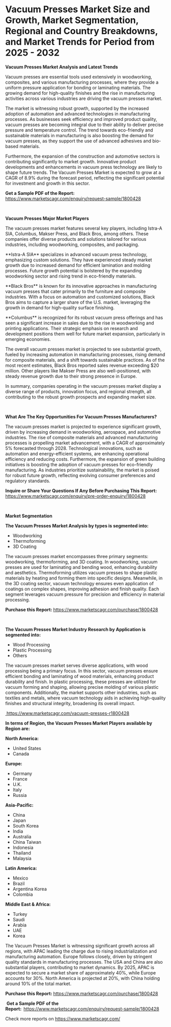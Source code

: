 <p><h1>Vacuum Presses Market Size and Growth, Market Segmentation, Regional and Country Breakdowns, and Market Trends for Period from 2025 -  2032</h1></p><p><strong>Vacuum Presses Market Analysis and Latest Trends</strong></p>
<p><p>Vacuum presses are essential tools used extensively in woodworking, composites, and various manufacturing processes, where they provide a uniform pressure application for bonding or laminating materials. The growing demand for high-quality finishes and the rise in manufacturing activities across various industries are driving the vacuum presses market. </p><p>The market is witnessing robust growth, supported by the increased adoption of automation and advanced technologies in manufacturing processes. As businesses seek efficiency and improved product quality, vacuum presses are becoming integral due to their ability to deliver precise pressure and temperature control. The trend towards eco-friendly and sustainable materials in manufacturing is also boosting the demand for vacuum presses, as they support the use of advanced adhesives and bio-based materials.</p><p>Furthermore, the expansion of the construction and automotive sectors is contributing significantly to market growth. Innovative product developments and enhancements in vacuum press technology are likely to shape future trends. The Vacuum Presses Market is expected to grow at a CAGR of 8.9% during the forecast period, reflecting the significant potential for investment and growth in this sector.</p></p>
<p><strong>Get a Sample PDF of the Report:&nbsp;</strong> <a href="https://www.marketscagr.com/enquiry/request-sample/1800428?utm_campaign=3529&utm_medium=2&utm_source=Github&utm_content=ia&utm_term=10042025&utm_id=vacuum-presses">https://www.marketscagr.com/enquiry/request-sample/1800428</a></p>
<p>&nbsp;</p>
<p><strong>Vacuum Presses Major Market Players</strong></p>
<p><p>The vacuum presses market features several key players, including Istra-A SIA, Columbus, Makser Press, and Black Bros, among others. These companies offer diverse products and solutions tailored for various industries, including woodworking, composites, and packaging.</p><p>**Istra-A SIA** specializes in advanced vacuum press technology, emphasizing custom solutions. They have experienced steady market growth due to increased demand for efficient lamination and molding processes. Future growth potential is bolstered by the expanding woodworking sector and rising trend in eco-friendly materials.</p><p>**Black Bros** is known for its innovative approaches in manufacturing vacuum presses that cater primarily to the furniture and composite industries. With a focus on automation and customized solutions, Black Bros aims to capture a larger share of the U.S. market, leveraging the growth in demand for high-quality surface finishing.</p><p>**Columbus** is recognized for its robust vacuum press offerings and has seen a significant increase in sales due to the rise in woodworking and printing applications. Their strategic emphasis on research and development positions them well for future market expansion, particularly in emerging economies.</p><p>The overall vacuum presses market is projected to see substantial growth, fueled by increasing automation in manufacturing processes, rising demand for composite materials, and a shift towards sustainable practices. As of the most recent estimates, Black Bros reported sales revenue exceeding $20 million. Other players like Makser Press are also well-positioned, with steady revenue growth due to their strong presence in Europe.</p><p>In summary, companies operating in the vacuum presses market display a diverse range of products, innovation focus, and regional strength, all contributing to the robust growth prospects and expanding market size.</p></p>
<p>&nbsp;</p>
<p><strong>What Are The Key Opportunities For Vacuum Presses Manufacturers?</strong></p>
<p><p>The vacuum presses market is projected to experience significant growth, driven by increasing demand in woodworking, aerospace, and automotive industries. The rise of composite materials and advanced manufacturing processes is propelling market advancement, with a CAGR of approximately 5% forecasted through 2028. Technological innovations, such as automation and energy-efficient systems, are enhancing operational efficiency and reducing costs. Furthermore, the expansion of green building initiatives is boosting the adoption of vacuum presses for eco-friendly manufacturing. As industries prioritize sustainability, the market is poised for robust future growth, reflecting evolving consumer preferences and regulatory standards.</p></p>
<p><strong>Inquire or Share Your Questions If Any Before Purchasing This Report:</strong> <a href="https://www.marketscagr.com/enquiry/pre-order-enquiry/1800428?utm_campaign=3529&utm_medium=2&utm_source=Github&utm_content=ia&utm_term=10042025&utm_id=vacuum-presses">https://www.marketscagr.com/enquiry/pre-order-enquiry/1800428</a></p>
<p>&nbsp;</p>
<p><strong>Market Segmentation</strong></p>
<p><strong>The Vacuum Presses Market Analysis by types is segmented into:</strong></p>
<p><ul><li>Woodworking</li><li>Thermoforming</li><li>3D Coating</li></ul></p>
<p><p>The vacuum presses market encompasses three primary segments: woodworking, thermoforming, and 3D coating. In woodworking, vacuum presses are used for laminating and bending wood, enhancing durability and aesthetics. Thermoforming utilizes vacuum presses to shape plastic materials by heating and forming them into specific designs. Meanwhile, in the 3D coating sector, vacuum technology ensures even application of coatings on complex shapes, improving adhesion and finish quality. Each segment leverages vacuum pressure for precision and efficiency in material processing.</p></p>
<p><strong>Purchase this Report:&nbsp;</strong><a href="https://www.marketscagr.com/purchase/1800428?utm_campaign=3529&utm_medium=2&utm_source=Github&utm_content=ia&utm_term=10042025&utm_id=vacuum-presses">https://www.marketscagr.com/purchase/1800428</a></p>
<p>&nbsp;</p>
<p><strong>The Vacuum Presses Market Industry Research by Application is segmented into:</strong></p>
<p><ul><li>Wood Processing</li><li>Plastic Processing</li><li>Others</li></ul></p>
<p><p>The vacuum presses market serves diverse applications, with wood processing being a primary focus. In this sector, vacuum presses ensure efficient bonding and laminating of wood materials, enhancing product durability and finish. In plastic processing, these presses are utilized for vacuum forming and shaping, allowing precise molding of various plastic components. Additionally, the market supports other industries, such as textiles and metals, where vacuum technology aids in achieving high-quality finishes and structural integrity, broadening its overall impact.</p></p>
<p><a href="https://www.marketscagr.com/vacuum-presses-r1800428?utm_campaign=3529&utm_medium=2&utm_source=Github&utm_content=ia&utm_term=10042025&utm_id=vacuum-presses">&nbsp;https://www.marketscagr.com/vacuum-presses-r1800428</a></p>
<p><strong>In terms of Region, the Vacuum Presses Market Players available by Region are:</strong></p>
<p>
    <p> <strong> North America: </strong>
        <ul>
            <li>United States</li>
            <li>Canada</li>
        </ul>
        </p> 
    <p> <strong> Europe: </strong>
        <ul>
            <li>Germany</li>
            <li>France</li>
            <li>U.K.</li>
            <li>Italy</li>
            <li>Russia</li>
        </ul>
        </p> 
    <p> <strong> Asia-Pacific: </strong>
        <ul>
            <li>China</li>
            <li>Japan</li>
            <li>South Korea</li>
            <li>India</li>
            <li>Australia</li>
            <li>China Taiwan</li>
            <li>Indonesia</li>
            <li>Thailand</li>
            <li>Malaysia</li>
        </ul>
        </p> 
    <p> <strong> Latin America: </strong>
        <ul>
            <li>Mexico</li>
            <li>Brazil</li>
            <li>Argentina Korea</li>
            <li>Colombia</li>
        </ul>
        </p> 
    <p> <strong> Middle East & Africa: </strong>
        <ul>
            <li>Turkey</li>
            <li>Saudi</li>
            <li>Arabia</li>
            <li>UAE</li>
            <li>Korea</li>
        </ul>
    </p>
    </p>
<p><p>The Vacuum Presses Market is witnessing significant growth across all regions, with APAC leading the charge due to rising industrialization and manufacturing automation. Europe follows closely, driven by stringent quality standards in manufacturing processes. The USA and China are also substantial players, contributing to market dynamics. By 2025, APAC is expected to secure a market share of approximately 40%, while Europe accounts for 30%. North America is projected at 20%, with China holding around 10% of the total market.</p></p>
<p><strong>Purchase this Report: </strong><a href="https://www.marketscagr.com/purchase/1800428?utm_campaign=3529&utm_medium=2&utm_source=Github&utm_content=ia&utm_term=10042025&utm_id=vacuum-presses">https://www.marketscagr.com/purchase/1800428</a></p>
<p>&nbsp;<strong>Get a Sample PDF of the Report:&nbsp;&nbsp;</strong><a href="https://www.marketscagr.com/enquiry/request-sample/1800428?utm_campaign=3529&utm_medium=2&utm_source=Github&utm_content=ia&utm_term=10042025&utm_id=vacuum-presses">https://www.marketscagr.com/enquiry/request-sample/1800428</a></p>
<p><strong></strong></p>
<p>Check more reports on <a href="https://www.marketscagr.com/?utm_campaign=3529&utm_medium=2&utm_source=Github&utm_content=ia&utm_term=10042025&utm_id=vacuum-presses">https://www.marketscagr.com/</a></p>